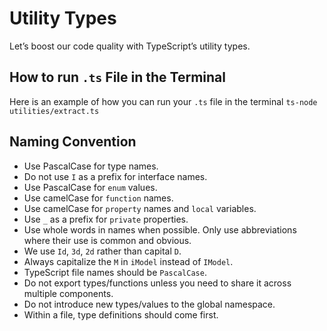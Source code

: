 # Utility Types

Let’s boost our code quality with TypeScript’s utility types.

## How to run `.ts` File in the Terminal

Here is an example of how you can run your `.ts` file in the terminal `ts-node utilities/extract.ts`

## Naming Convention

* Use PascalCase for type names.
* Do not use `I` as a prefix for interface names.
* Use PascalCase for `enum` values.
* Use camelCase for `function` names.
* Use camelCase for `property` names and `local` variables.
* Use `_` as a prefix for `private` properties.
* Use whole words in names when possible. Only use abbreviations where their use is common and obvious.
* We use `Id`, `3d`, `2d` rather than capital `D`.
* Always capitalize the `M` in `iModel` instead of `IModel`.
* TypeScript file names should be `PascalCase`.
* Do not export types/functions unless you need to share it across multiple components.
* Do not introduce new types/values to the global namespace.
* Within a file, type definitions should come first.
